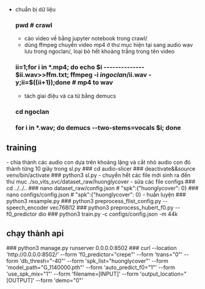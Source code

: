 - chuẩn bị dữ liệu
   ### pwd  # crawl
   - cào video về bằng jupyter notebook trong crawl/
   - dùng ffmpeg chuyển video mp4 ở thư mục hiện tại sang audio wav lưu trong ngoclan/, loại bỏ hết khoảng trắng trong tên video
   ### ii=1;for i in *.mp4; do echo $i -------------- $ii.wav>>ffm.txt; ffmpeg -i $i ngoclan/$ii.wav -y;ii=$((ii+1));done  # mp4 to wav
   - tách giai điệu và ca từ bằng demucs
   ### cd ngoclan
   ### for i in *.wav; do demucs --two-stems=vocals $i; done
<h2>training</h2>
   - chia thành các audio con dựa trên khoảng lặng và cắt nhỏ audio con đó thành từng 10 giây trong sl.py
   ### cd audio-slicer 
   ### deactivate&&source venv/bin/activate
   ### python3 sl.py
   - chuyển hết các file mới sinh ra đến thư mục ./so_vits_svc/dataset_raw/huonglycover
   - sửa các file configs 
   ### cd ../../..
   ### nano dataset_raw/config.json  # "spk":{"huonglycover": 0}
   ### nano configs/config.json  # "spk":{"huonglycover": 0}
   - huấn luyện 
   ### python3 resample.py
   ### python3 preprocess_flist_config.py --speech_encoder vec768l12
   ### python3 preprocess_hubert_f0.py --f0_predictor dio
   ### python3 train.py -c configs/config.json -m 44k
<h2>chạy thành api</h2> 
   ### python3 manage.py runserver 0.0.0.0:8502
   ### curl --location 'http://0.0.0.0:8502/' --form 'f0_predictor="crepe"' --form 'trans="0"' --form 'db_thresh="-40"' --form 'spk_list="huonglycover"' --form 'model_path="G_1140000.pth"' --form 'auto_predict_f0="1"' --form 'use_spk_mix="1"' --form 'filename=[INPUT]' --form 'output_location="[OUTPUT]' --form 'demo="0"'
